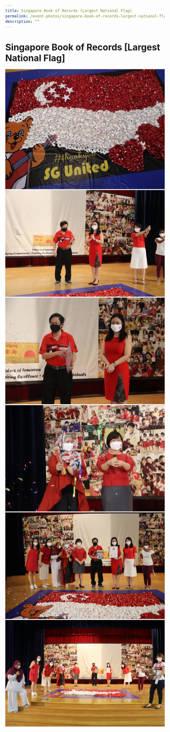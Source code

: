```yaml
---
title: Singapore Book of Records (Largest National Flag)
permalink: /event-photos/singapore-book-of-records-largest-national-flag
description: ""
---
```

# Singapore Book of Records \[Largest National Flag\]

![](/images/IMG_20200807_114229.jpg)
![](/images/pic_3200.jpeg)
![](/images/IMG_3201.jpeg)
![](/images/IMG_3202.jpeg)
![](/images/IMG_3206.jpeg)
![](/images/IMG_3210.jpeg)